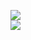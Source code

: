[![](https://img.shields.io/badge/Made%20With-Github%20Spray-lightgrey.svg?style=for-the-badge&logo=github)](https://github.com/Annihil/github-spray#2034)  
[![](https://i.imgur.com/2DrTn0Z.gif)](https://github.com/Annihil/github-spray)